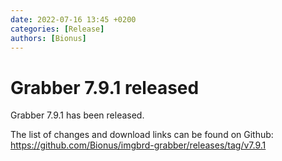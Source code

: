 ```yaml
---
date: 2022-07-16 13:45 +0200
categories: [Release]
authors: [Bionus]
---
```



# Grabber 7.9.1 released

Grabber 7.9.1 has been released.

The list of changes and download links can be found on Github:  
<https://github.com/Bionus/imgbrd-grabber/releases/tag/v7.9.1>